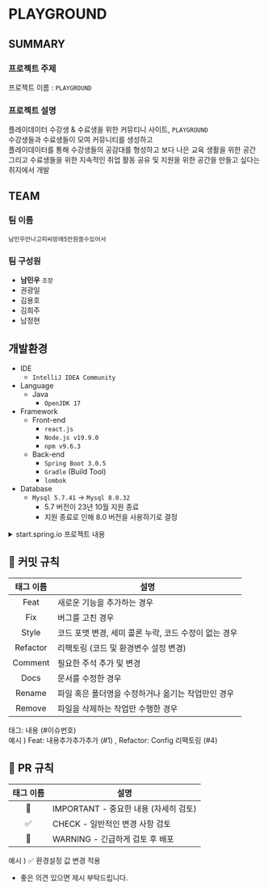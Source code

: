 # PLAYGROUND  

## SUMMARY

### 프로젝트 주제

프로젝트 이름 : `PLAYGROUND`

### 프로젝트 설명

플레이데이터 수강생 & 수료생을 위한 커뮤티니 사이트, `PLAYGROUND`  
수강생들과 수료생들이 모여 커뮤니티를 생성하고  
플레이데이터를 통해 수강생들의 공감대를 형성하고 보다 나은 교육 생활을 위한 공간  
그리고 수료생들을 위한 지속적인 취업 활동 공유 및 지원을 위한 공간을 만들고 싶다는 취지에서 개발

## TEAM

### 팀 이름

`남민우만나고피씨방에5만원쓸수있어서`

### 팀 구성원  

- **남민우** `조장`
- 권광일
- 김용호
- 김희주
- 남정현


## 개발환경
* IDE
  * `IntelliJ IDEA Community`
* Language
  * Java
    * `OpenJDK 17`
* Framework
  * Front-end
    * `react.js` 
    * `Node.js v19.9.0`
    * `npm v9.6.3`
  * Back-end
    * `Spring Boot 3.0.5` 
    * `Gradle` (Build Tool) 
    * `lombok`
* Database
  * `Mysql 5.7.41` → `Mysql 8.0.32`
    * 5.7 버전이 23년 10월 지원 종료
    * 지원 종료로 인해 8.0 버전을 사용하기로 결정
    
<details>
  <summary>start.spring.io 프로젝트 내용</summary>
  <div markdown="1">
    <img width="889" alt="springbootinit" src="https://user-images.githubusercontent.com/48994100/232404385-8fd43fc7-8efb-4215-90fc-fb3ed4074b44.png">
  </div>
</details>

## 🤝 커밋 규칙

|   태그 이름    | 설명                               |
|:----------:|----------------------------------|
|    Feat    | 새로운 기능을 추가하는 경우                  |
|    Fix     | 버그를 고친 경우                        |
|   Style    | 코드 포맷 변경, 세미 콜론 누락, 코드 수정이 없는 경우 |
|  Refactor  | 리팩토링 (코드 및 환경변수 설정 변경)           |
|  Comment   | 필요한 주석 추가 및 변경                   |
|    Docs    | 문서를 수정한 경우                       |
|   Rename   | 파일 혹은 폴더명을 수정하거나 옮기는 작업만인 경우     |
|   Remove   | 파일을 삭제하는 작업만 수행한 경우              |


태그: 내용 (#이슈번호)  
예시 ) Feat: 내용추가추가추가 (#1) , Refactor: Config 리팩토링 (#4)

## 🤝 PR 규칙

| 태그 이름  | 설명                          |
|:------:|-----------------------------|
|   🌟   | IMPORTANT - 중요한 내용 (자세히 검토) |
|   ✅    | CHECK - 일반적인 변경 사항 검토       |
|   🚨   | WARNING - 긴급하게 검토 후 배포      |

예시 ) ✅ 환경설정 값 변경 적용

* 좋은 의견 있으면 제시 부탁드립니다.